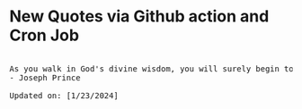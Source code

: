 # New Quotes via Github action and Cron Job

<pre>
<!-- #quote -->
As you walk in God's divine wisdom, you will surely begin to see a greater measure of victory and good success in your life.
- Joseph Prince

Updated on: [1/23/2024]
<!-- #quoteEnd -->
</pre>
